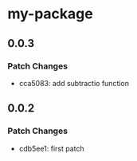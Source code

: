 # my-package

## 0.0.3

### Patch Changes

- cca5083: add subtractio function

## 0.0.2

### Patch Changes

- cdb5ee1: first patch
